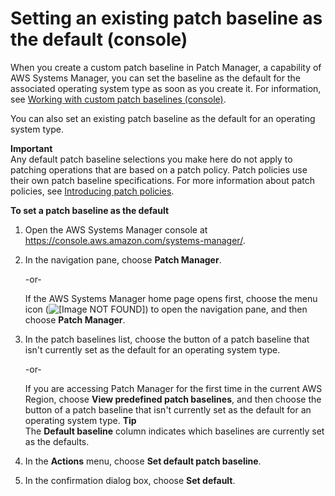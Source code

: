 # Setting an existing patch baseline as the default \(console\)<a name="set-default-patch-baseline"></a>

When you create a custom patch baseline in Patch Manager, a capability of AWS Systems Manager, you can set the baseline as the default for the associated operating system type as soon as you create it\. For information, see [Working with custom patch baselines \(console\)](sysman-patch-baseline-console.md)\.

You can also set an existing patch baseline as the default for an operating system type\.

**Important**  
Any default patch baseline selections you make here do not apply to patching operations that are based on a patch policy\. Patch policies use their own patch baseline specifications\. For more information about patch policies, see [Introducing patch policies](patch-policies-about.md)\.

**To set a patch baseline as the default**

1. Open the AWS Systems Manager console at [https://console\.aws\.amazon\.com/systems\-manager/](https://console.aws.amazon.com/systems-manager/)\.

1. In the navigation pane, choose **Patch Manager**\.

   \-or\-

   If the AWS Systems Manager home page opens first, choose the menu icon \(![\[Image NOT FOUND\]](http://docs.aws.amazon.com/systems-manager/latest/userguide/images/menu-icon-small.png)\) to open the navigation pane, and then choose **Patch Manager**\.

1. In the patch baselines list, choose the button of a patch baseline that isn't currently set as the default for an operating system type\.

   \-or\-

   If you are accessing Patch Manager for the first time in the current AWS Region, choose **View predefined patch baselines**, and then choose the button of a patch baseline that isn't currently set as the default for an operating system type\.
**Tip**  
The **Default baseline** column indicates which baselines are currently set as the defaults\.

1. In the **Actions** menu, choose **Set default patch baseline**\.

1. In the confirmation dialog box, choose **Set default**\.